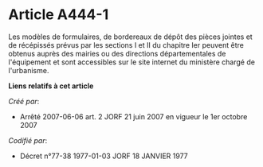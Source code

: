 # Article A444-1

Les modèles de formulaires, de bordereaux de dépôt des pièces jointes et de récépissés prévus par les sections I et II du
chapitre Ier peuvent être obtenus auprès des mairies ou des directions départementales de l'équipement et sont accessibles
sur le site internet du ministère chargé de l'urbanisme.

**Liens relatifs à cet article**

_Créé par_:

  - Arrêté 2007-06-06 art. 2 JORF 21 juin 2007 en vigueur le 1er octobre 2007

_Codifié par_:

  - Décret n°77-38 1977-01-03 JORF 18 JANVIER 1977
